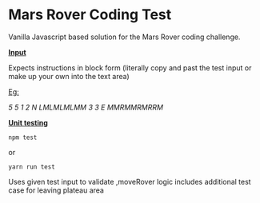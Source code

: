 # Mars Rover Coding Test

Vanilla Javascript based solution for the Mars Rover coding challenge.

**<u>Input</u>**

Expects instructions in block form (literally copy and past the test input or make up your own into the text area)

<u>Eg:</u>

*5 5
1 2 N
LMLMLMLMM
3 3 E
MMRMMRMRRM*

<u>**Unit testing**</u>

`npm test `

or

`yarn run test`

Uses given test input to validate ,moveRover logic includes additional test case for leaving plateau area






